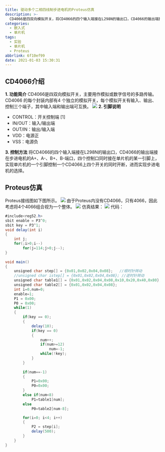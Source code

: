 ```yaml
---
title: 驱动多个二相四线制步进电机的Proteus仿真
description: >-
  CD4066是四双向模拟开关，将CD4066的四个输入端接在L298N的输出口，CD4066的输出端接在步进电机的A+、A-、B+、B-端口，四个控制口同时接在单片机的某一引脚上，实现单片机的一个引脚控制一个CD4066上四个开关的同时开断，进而实现步进电机的选择。
categories:
  - 嵌入式
  - 单片机
tags:
  - 实验
  - 单片机
  - Proteus
abbrlink: 6f10ef99
date: 2021-01-03 15:30:31
---
```


## CD4066介绍
**1. 功能简介**
	CD4066是四双向模拟开关，主要用作模拟或数字信号的多路传输。CD4066 的每个封装内部有4 个独立的模拟开关，每个模拟开关有输入、输出、控制三个端子，其中输入端和输出端可互换。
	![](https://img.mahaofei.com/img/202112231034164-mulity-step-motor-1.png)
**2. 引脚说明**

* CONTROL：开关控制端 [1] 
* IN/OUT：输入/输出端
* OUT/IN：输出/输入端
* VDD：电源正
* VSS：电源负

**3. 控制方法**
	将CD4066的四个输入端接在L298N的输出口，CD4066的输出端接在步进电机的A+、A-、B+、B-端口，四个控制口同时接在单片机的某一引脚上，实现单片机的一个引脚控制一个CD4066上四个开关的同时开断，进而实现步进电机的选择。

## Proteus仿真
Proteus接线图如下图所示。
![](https://img.mahaofei.com/img/202112231035730-mulity-step-motor-2.png)
由于Proteus内没有CD4066，只有4066，因此考虑将4个4066组合视为一个整体。
![](https://img.mahaofei.com/img/202112231036221-mulity-step-motor-3.png)
仿真结果：
![](https://img.mahaofei.com/img/202112231036870-mulity-step-motor-4.png)
代码：
```java
#include<reg52.h>
sbit enable = P3^0;
sbit key = P3^1;
void delay(int i)
{
	int j;
	for(;i>0;i--)
		for(j=114;j>0;j--);
}
			
void main()
{
	unsigned char step[] = {0x01,0x02,0x04,0x08};	//顺时针转动
	//unsigned char istep[] = {0x01,0x02,0x04,0x08}; //逆时针转动
	unsigned char table1[] = {0x01,0x02,0x04,0x08,0x10,0x20,0x40,0x80};
	unsigned char table2[] = {0x01,0x02,0x04,0x08};
	int i=0,num=0;
	enable=1;
	P1 = 0x00;
	P0 = 0x00;
	while(1)
	{
		if(key == 0);
		{
			delay(10);
			if(key == 0)
			{				
				num++;
				if(num>=12)
					num=-1;
				while(!key);
			}
		}
		
		if(num==-1)
		{
			P1=0x00;
			P0=0x00;
		}
		else if(num<8)
			P1=table1[num];
		else
			P0=table2[num-8];

		for(i=0; i<4; i++)
		{
			P2 = step[i];
			delay(500);
		}
	}
}
```
